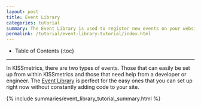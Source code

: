 ```yaml
---
layout: post
title: Event Library
categories: tutorial
summary: The Event Library is used to register new events on your website without additional code changes.
permalink: /tutorial/event-library-tutorial/index.html
---
```

* Table of Contents
{:toc}
* * *

<div id="wistia_53aa1d1fd5" class="wistia_embed wistia-embed" data-video-width="640" data-video-height="400">
</div>

In KISSmetrics, there are two types of events. Those that can easily be set up from within KISSmetrics and those that need help from a developer or engineer. The [Event Library][event-library] is perfect for the easy ones that you can set up right now without constantly adding code to your site.

{% include summaries/event_library_tutorial_summary.html %}

[event-library]: https://app.kissmetrics.com/wizard